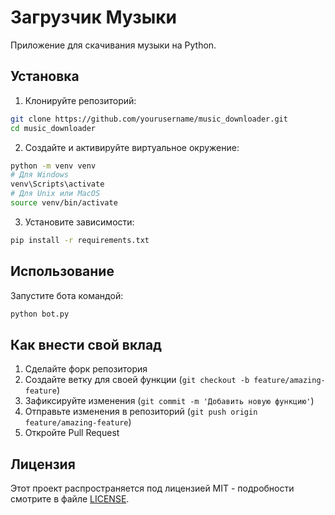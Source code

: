 # Загрузчик Музыки

Приложение для скачивания музыки на Python.

## Установка

1. Клонируйте репозиторий:
```bash
git clone https://github.com/yourusername/music_downloader.git
cd music_downloader
```

2. Создайте и активируйте виртуальное окружение:
```bash
python -m venv venv
# Для Windows
venv\Scripts\activate
# Для Unix или MacOS
source venv/bin/activate
```

3. Установите зависимости:
```bash
pip install -r requirements.txt
```

## Использование

Запустите бота командой:
```bash
python bot.py
```

## Как внести свой вклад

1. Сделайте форк репозитория
2. Создайте ветку для своей функции (`git checkout -b feature/amazing-feature`)
3. Зафиксируйте изменения (`git commit -m 'Добавить новую функцию'`)
4. Отправьте изменения в репозиторий (`git push origin feature/amazing-feature`)
5. Откройте Pull Request

## Лицензия

Этот проект распространяется под лицензией MIT - подробности смотрите в файле [LICENSE](LICENSE). 